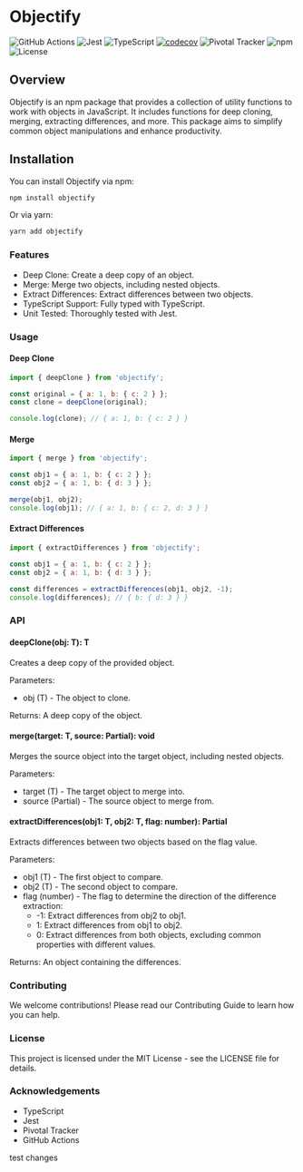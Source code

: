 # Objectify

![GitHub Actions](https://img.shields.io/github/actions/workflow/status/nwashangai/objectify/ci.yml?branch=develop)
![Jest](https://img.shields.io/badge/tested_with-jest-99424f.svg)
![TypeScript](https://img.shields.io/badge/TypeScript-4.0+-blue.svg)
[![codecov](https://codecov.io/github/nwashangai/objectify/graph/badge.svg?token=DNTHIYPB2S)](https://codecov.io/github/nwashangai/objectify)
![Pivotal Tracker](https://img.shields.io/badge/Pivotal%20Tracker-Project-blue)
![npm](https://img.shields.io/npm/v/objectify)
![License](https://img.shields.io/npm/l/objectify)

## Overview

Objectify is an npm package that provides a collection of utility functions to work with objects in JavaScript. It includes functions for deep cloning, merging, extracting differences, and more. This package aims to simplify common object manipulations and enhance productivity.

## Installation

You can install Objectify via npm:

```sh
npm install objectify
```

Or via yarn:

```sh
yarn add objectify
```

### Features

- Deep Clone: Create a deep copy of an object.
- Merge: Merge two objects, including nested objects.
- Extract Differences: Extract differences between two objects.
- TypeScript Support: Fully typed with TypeScript.
- Unit Tested: Thoroughly tested with Jest.

### Usage

#### Deep Clone

```javascript
import { deepClone } from 'objectify';

const original = { a: 1, b: { c: 2 } };
const clone = deepClone(original);

console.log(clone); // { a: 1, b: { c: 2 } }
```

#### Merge

```javascript
import { merge } from 'objectify';

const obj1 = { a: 1, b: { c: 2 } };
const obj2 = { a: 1, b: { d: 3 } };

merge(obj1, obj2);
console.log(obj1); // { a: 1, b: { c: 2, d: 3 } }
```

#### Extract Differences

```javascript
import { extractDifferences } from 'objectify';

const obj1 = { a: 1, b: { c: 2 } };
const obj2 = { a: 1, b: { d: 3 } };

const differences = extractDifferences(obj1, obj2, -1);
console.log(differences); // { b: { d: 3 } }
```

### API

#### deepClone<T>(obj: T): T

Creates a deep copy of the provided object.

Parameters:

- obj (T) - The object to clone.

Returns: A deep copy of the object.

#### merge<T>(target: T, source: Partial<T>): void

Merges the source object into the target object, including nested objects.

Parameters:

- target (T) - The target object to merge into.
- source (Partial<T>) - The source object to merge from.

#### extractDifferences<T>(obj1: T, obj2: T, flag: number): Partial<T>

Extracts differences between two objects based on the flag value.

Parameters:

- obj1 (T) - The first object to compare.
- obj2 (T) - The second object to compare.
- flag (number) - The flag to determine the direction of the difference extraction:
  - -1: Extract differences from obj2 to obj1.
  - 1: Extract differences from obj1 to obj2.
  - 0: Extract differences from both objects, excluding common properties with different values.

Returns: An object containing the differences.

### Contributing

We welcome contributions! Please read our Contributing Guide to learn how you can help.

### License

This project is licensed under the MIT License - see the LICENSE file for details.

### Acknowledgements

- TypeScript
- Jest
- Pivotal Tracker
- GitHub Actions

test changes

